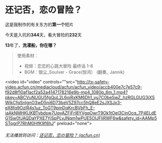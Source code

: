 # 还记否，恋の冒险？

这是我制作的有关东方的**第一个**短片

今天是入坑的**344**天，看大冒险的**232**天

**13**年了，**洗濯船，你在哪？**

> 使用素材：
>
> - 视频：恋恋的心跳大冒险 最终话 1-8
> - BGM：银尘_Soulver - Grace(惊鸿） (翻奏_ Jannik)

<video id="video" controls=""src="http://tx-safety-video.acfun.cn/mediacloud/acfun/acfun_video/accb400e7c7e57c9-f92d8f10af1acf2a52a4147178216e9b-mp4_1080p_6m_1.mp4?pkey=ABCVuNUGU5fgQuL2L6ojRxKM6Dh1_yu7C0beSwZ_hzRGLGUG3jXSWIkCfqSnlgnO3wD5ni6D73beV5Z97cc5hQ8eE2sJXSJx3-eX8fq9OzIR4s1uz_ToGT9pmDqKrcBVbFh_E-iaAkNMHKUKBTvbdsw7UqyAZFiFrl8YVgqOwrT9Ok1tOel3CinOcq_7P4ELdEG1Sw0fJAQDaYPXE7YjSpPLyJNqm1wPUE5OIJFliRWF6w&safety_id=AAMp5STpgrP7RhM0HfK9f8hJ" preload="none">


###### 无法播放则访问：[还记否，恋の冒险？ (acfun.cn)](https://www.acfun.cn/v/ac37353896)